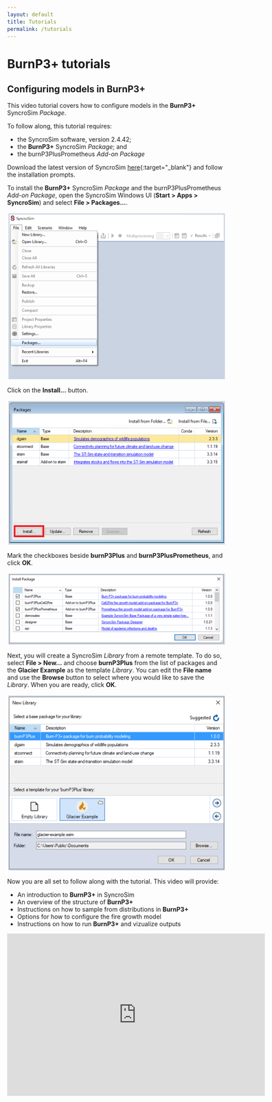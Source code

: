 ```yaml
---
layout: default
title: Tutorials
permalink: /tutorials
---
```


# **BurnP3+** tutorials

## Configuring models in **BurnP3+**

This video tutorial covers how to configure models in the **BurnP3+** SyncroSim *Package*. 

To follow along, this tutorial requires:
* the SyncroSim software, version 2.4.42;
* the **BurnP3+** SyncroSim *Package*; and
* the burnP3PlusPrometheus *Add-on Package*

Download the latest version of SyncroSim [here](https://syncrosim.com/download/){:target="_blank"} and follow the installation prompts.

To install the **BurnP3+** SyncroSim *Package* and the burnP3PlusPrometheus *Add-on Package*, open the SyncroSim Windows UI (**Start > Apps > SyncroSim**) and select **File > Packages...**.

<img align="middle" style="padding: 3px" width="600" src="assets/images/BurnP3Plus-screenshot-0.png">

Click on the **Install...** button.

<img align="middle" style="padding: 3px" width="600" src="assets/images/BurnP3Plus-screenshot-1.png">

Mark the checkboxes beside **burnP3Plus** and **burnP3PlusPrometheus**, and click **OK**.

<img align="middle" style="padding: 3px" width="600" src="assets/images/BurnP3Plus-screenshot-2-2.png">

Next, you will create a SyncroSim *Library* from a remote template. To do so, select **File > New...** and choose **burnP3Plus** from the list of packages and the **Glacier Example** as the template *Library*. You can edit the **File name** and use the **Browse** button to select where you would like to save the *Library*. When you are ready, click **OK**.

<img align="middle" style="padding: 3px" width="600" src="assets/images/BurnP3Plus-screenshot-3-2.png">

Now you are all set to follow along with the tutorial. This video will provide:

* An introduction to **BurnP3+** in SyncroSim
* An overview of the structure of **BurnP3+**
* Instructions on how to sample from distributions in **BurnP3+** 
* Options for how to configure the fire growth model
* Instructions on how to run **BurnP3+** and vizualize outputs

<iframe width="600" height="378" src="https://www.youtube.com/embed/iDaHoUEM3Rw" title="YouTube video player" frameborder="0" allow="accelerometer; autoplay; clipboard-write; encrypted-media; gyroscope; picture-in-picture" allowfullscreen></iframe>
